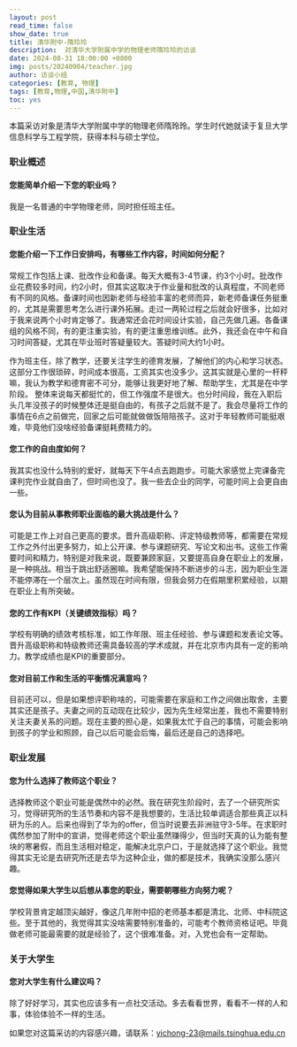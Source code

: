 ```yaml
---
layout: post
read_time: false
show_date: true
title: 清华附中-隋玲玲
description:  对清华大学附属中学的物理老师隋玲玲的访谈
date: 2024-08-31 18:00:00 +0800
img: posts/20240904/teacher.jpg
author: 访谈小组
categories: [教育, 物理]
tags: [教育,物理,中国,清华附中]
toc: yes
---
```

本篇采访对象是清华大学附属中学的物理老师隋玲玲。学生时代她就读于复旦大学信息科学与工程学院，获得本科与硕士学位。

### 职业概述

#### 您能简单介绍一下您的职业吗？
我是一名普通的中学物理老师，同时担任班主任。

### 职业生活

#### 您能介绍一下工作日安排吗，有哪些工作内容，时间如何分配？
常规工作包括上课、批改作业和备课。每天大概有3-4节课，约3个小时。批改作业花费较多时间，约2小时，但其实这取决于作业量和批改的认真程度，不同老师有不同的风格。备课时间也因新老师与经验丰富的老师而异，新老师备课任务挺重的，尤其是需要思考怎么进行课外拓展。走过一两轮过程之后就会好很多，比如对于我来说两个小时肯定够了。我通常还会花时间设计实验，自己先做几遍。各备课组的风格不同，有的更注重实验，有的更注重思维训练。此外，我还会在中午和自习时间答疑，尤其在毕业班时答疑量较大。答疑时间大约1小时。

作为班主任，除了教学，还要关注学生的德育发展，了解他们的内心和学习状态。这部分工作很琐碎，时间成本很高，工资其实也没多少。这其实就是心里的一杆秤嘛，我认为教学和德育密不可分，能够让我更好地了解、帮助学生，尤其是在中学阶段。
整体来说每天都挺忙的，但工作强度不是很大。也分时间段，我在入职后头几年没孩子的时候整体还是挺自由的，有孩子之后就不是了。我会尽量将工作的事情在6点之前做完，回家之后可能就做做饭陪陪孩子。这对于年轻教师可能挺艰难，毕竟他们没啥经验备课挺耗费精力的。

#### 您工作的自由度如何？
 我其实也没什么特别的爱好，就每天下午4点去跑跑步。可能大家感觉上完课备完课判完作业就自由了，但时间也没了。我一些去企业的同学，可能时间上会更自由一些。

#### 您认为目前从事教师职业面临的最大挑战是什么？
可能是工作上对自己更高的要求。晋升高级职称、评定特级教师等，都需要在常规工作之外付出更多努力，如上公开课、参与课题研究、写论文和出书。这些工作需要时间和精力，特别是对我来说，既要兼顾家庭，又要提高自身在职业上的发展，是一种挑战。相当于跳出舒适圈嘛。我希望能保持不断进步的斗志，因为职业生涯不能停滞在一个层次上。虽然现在时间有限，但我会努力在假期里积累经验，以期在职业上有所突破。

#### 您的工作有KPI（关键绩效指标）吗？
学校有明确的绩效考核标准，如工作年限、班主任经验、参与课题和发表论文等。晋升高级职称和特级教师还需具备较高的学术成就，并在北京市内具有一定的影响力。教学成绩也是KPI的重要部分。

#### 您对目前工作和生活的平衡情况满意吗？
目前还可以，但是如果想评职称啥的，可能需要在家庭和工作之间做出取舍，主要其实还是孩子。夫妻之间的互动现在比较少，因为先生经常出差，我也不需要特别关注夫妻关系的问题。现在主要的担心是，如果我太忙于自己的事情，可能会影响到孩子的学业和照顾，自己以后可能会后悔，最后还是自己的选择吧。

### 职业发展

#### 您为什么选择了教师这个职业？
选择教师这个职业可能是偶然中的必然。我在研究生阶段时，去了一个研究所实习，觉得研究所的生活节奏和内容不是我想要的，生活比较单调适合那些真正以科研为乐的人。后来也得到了华为的offer，但当时说要去非洲驻守3-5年。在求职时偶然参加了附中的宣讲，觉得老师这个职业虽然赚得少，但当时天真的认为能有整块的寒暑假，而且生活相对稳定，能解决北京户口，于是就选择了这个职业。我觉得其实无论是去研究所还是去华为这种企业，做的都是技术，我确实没那么感兴趣。

#### 您觉得如果大学生以后想从事您的职业，需要朝哪些方向努力呢？
学校背景肯定越顶尖越好，像这几年附中招的老师基本都是清北、北师、中科院这些。至于其他的，我觉得其实没啥需要特别准备的，可能考个教师资格证吧。毕竟做老师可能最需要的就是经验了，这个很难准备。对，入党也会有一定帮助。

### 关于大学生

#### 您对大学生有什么建议吗？
除了好好学习，其实也应该多有一点社交活动。多去看看世界，看看不一样的人和事，体验体验不一样的生活。

如果您对这篇采访的内容感兴趣，请联系：yichong-23@mails.tsinghua.edu.cn